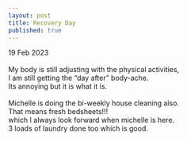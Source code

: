 ```yaml
---
layout: post
title: Recovery Day
published: true
---
```

19 Feb 2023
<br>
<br>
My body is still adjusting with the physical activities, 
<br>
I am still getting the “day after” body-ache. 
<br>
Its annoying but it is what it is. 
<br>
<br>
Michelle is doing the bi-weekly house cleaning also. 
<br>
That means fresh bedsheets!!!
<br>
which I always look forward when michelle is here. 
<br>
3 loads of laundry done too which is good. 
